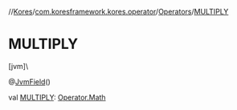 //[Kores](../../../index.md)/[com.koresframework.kores.operator](../index.md)/[Operators](index.md)/[MULTIPLY](-m-u-l-t-i-p-l-y.md)

# MULTIPLY

[jvm]\

@[JvmField](https://kotlinlang.org/api/latest/jvm/stdlib/kotlin.jvm/-jvm-field/index.html)()

val [MULTIPLY](-m-u-l-t-i-p-l-y.md): [Operator.Math](../-operator/-math/index.md)
